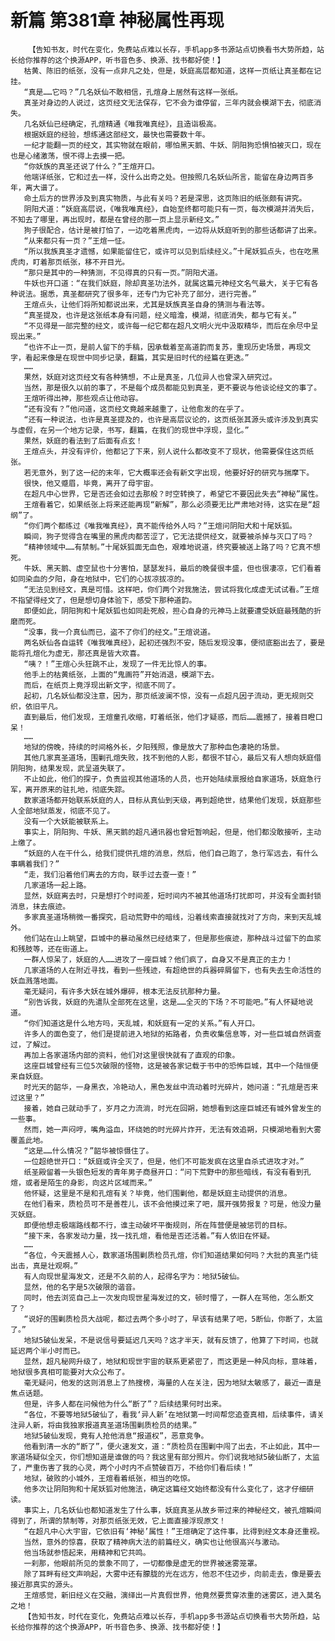 # 新篇 第381章 神秘属性再现
        【告知书友，时代在变化，免费站点难以长存，手机app多书源站点切换看书大势所趋，站长给你推荐的这个换源APP，听书音色多、换源、找书都好使！】
       枯黄、陈旧的纸张，没有一点非凡之处，但是，妖庭高层都知道，这样一页纸让真圣都在记挂。
       “真是……它吗？”几名妖仙不敢相信，孔煊身上居然有这样一张纸。
       真圣对身边的人说过，这页经文无法保存，它不会为谁停留，三年内就会模湖下去，彻底消失。
       几名妖仙已经确定，孔煊精通《唯我唯真经》，且造诣极高。
       根据妖庭的经验，想练通这部经文，最快也需要数十年。
       一纪才能翻一页的经文，其实物就在眼前，哪怕黑天鹅、牛妖、阴阳狗恐惧怕被灭口，现在也是心绪激荡，恨不得上去摸一把。
       “你妖族的真圣还说了什么？”王煊开口。
       他端详纸张，它和过去一样，没什么出奇之处。但按照几名妖仙所言，能留在身边两百多年，离大谱了。
       命土后方的世界涉及到真实物质，与此有关吗？若是深思，这页陈旧的纸张颇有讲究。
       阴阳犬道：“妖庭高层说，《唯我唯真经》，自始至终都可能只有一页，每次模湖并消失后，不知去了哪里，再出现时，都是在曾经的那一页上显示新经文。”
       狗子很配合，估计是被打怕了，一边吃着黑虎肉，一边将从妖庭听到的那些话都讲了出来。
       “从来都只有一页？”王煊一怔。
       “所以我族真圣才遗憾，如果能留住它，或许可以见到后续经义。”十尾妖狐点头，也在吃黑虎肉，盯着那页纸张，移不开目光。
       “那只是其中的一种猜测，不见得真的只有一页。”阴阳犬道。
       牛妖也开口道：“在我们妖庭，除却真圣功法外，就属这篇元神经文名气最大，关于它有各种说法。据悉，真圣都研究了很多年，还专门为它补充了部分，进行完善。”
       王煊点头，让他们将所知都说出来，尤其是妖族真圣自身的猜测与看法等。
       “真圣提及，也许是这张纸本身有问题，经义暗澹，模湖，彻底消失，都与它有关。”
       “不见得是一部完整的经文，或许每一纪它都在超凡文明火光中汲取精华，而后在余尽中呈现出来。”
       “也许不止一页，是前人留下的手稿，因承载着至高道韵而复苏，重现历史场景，再现文字，看起来像是在现世中同步记录，翻篇，其实是旧时代的经篇在更迭。”
       ……
       果然，妖庭对这页经文有各种猜想，不止是真圣，几位异人也曾深入研究过。
       当然，那是很久以前的事了，不是每个成员都能见到真圣，更不要说与他谈论经文的事了。
       王煊听得出神，那些观点让他动容。
       “还有没有？”他问道，这页经文竟越来越重了，让他愈发的在乎了。
       “还有一种说法，也许是真圣提及的，也许是高层议论的，这页纸张其源头或许涉及到真实与虚假，在另一个地方记录，书写，翻篇，在我们的现世中浮现，显化。”
       果然，妖庭的看法到了后面有点玄！
       王煊点头，并没有评价，他都记了下来，别人说什么都改变不了现状，他需要保住这页纸张。
       若无意外，到了这一纪的末年，它大概率还会有新文字出现，他要好好的研究与揣摩下。
       很快，他又蹙眉，毕竟，离开了母宇宙。
       在超凡中心世界，它是否还会如过去那般？时空转换了，希望它不要因此失去“神秘”属性。
       王煊看着它，如果纸张上将来还能再现“新解”，那么必须要无比严肃地对待，这实在是“超纲”了。
       “你们两个都练过《唯我唯真经》，真不能传给外人吗？”王煊问阴阳犬和十尾妖狐。
       瞬间，狗子觉得含在嘴里的黑虎肉都苦涩了，它无法提供经文，就要被杀掉与灭口了吗？
       “精神领域中……有禁制。”十尾妖狐面无血色，艰难地说道，终究要被送上路了吗？它真不想死。
       牛妖、黑天鹅、虚空鼠也十分害怕，瑟瑟发抖，最后的晚餐很丰盛，但也很凄凉，它们看着如同染血的夕阳，身在地狱中，它们的心拔凉拔凉的。
       “无法见到经文，真是可惜。这样吧，你们两个对我施法，尝试将我化成虚无试试看。”王煊不指望得经文了，但是想切身体验下，感受下那种道韵。
       即便如此，阴阳狗和十尾妖狐也如同赴死般，担心自身的元神马上就要遭受妖庭最残酷的折磨而死。
       “没事，我一介真仙而已，盗不了你们的经文。”王煊说道。
       两名妖仙各自运转《唯我唯真经》，起初还强烈不安，随后发现没事，便彻底豁出去了，要是能将孔煊化为虚无，那还真是皆大欢喜。
       “咦？！”王煊心头狂跳不止，发现了一件无比惊人的事。
       他手上的枯黄纸张，上面的“鬼画符”开始消退，模湖下去。
       而后，在纸页上竟浮现出新文字，彻底不同了。
       起初，几名妖仙都没注意，因为，那页纸波澜不惊，没有一点超凡因子流动，更无规则交织，依旧平凡。
       直到最后，他们发现，王煊童孔收缩，盯着纸张，他们才疑惑，而后……震撼了，接着目瞪口呆！
       ……
       地狱的傍晚，持续的时间格外长，夕阳残照，像是放大了那种血色凄艳的场景。
       其他几家真圣道场，围剿孔煊失败，找不到他的人影，都很不甘心，最后又有人想向妖庭借阴阳狗，结果发现，武呈道失联了。
       不止如此，他们的探子，负责监视其他道场的人员，也开始陆续禀报给自家道场，妖庭急行军，离开原来的驻扎地，彻底失踪。
       数家道场都开始联系妖庭的人，目标从真仙到天级，再到超绝世，结果他们发现，妖庭那些人全部地狱蒸发，彻底不见了。
       没有一个大妖能被联系上。
       事实上，阴阳狗、牛妖、黑天鹅的超凡通讯器也曾短暂响起，但是，他们都没敢接听，主动上缴了。
       “妖庭的人在干什么，给我们提供孔煊的消息，然后，他们自己跑了，急行军远去，有什么事瞒着我们？”
       “走，我们沿着他们离去的方向，联手过去查一查！”
       几家道场一起上路。
       显然，妖庭离去时，只是想打个时间差，短时间内不被其他道场打扰即可，并没有全面封锁消息，抹去痕迹。
       多家真圣道场稍微一番探究，启动荒野中的暗线，沿着线索直接就找对了方向，来到天乱城外。
       他们站在山上眺望，巨城中的暴动虽然已经结束了，但是那些痕迹，那种战斗过留下的血浆和残肢等，还在街道上。
       一群人惊呆了，妖庭的人……进攻了一座巨城？他们疯了，自身又不是真正的主力！
       几家道场的人在附近寻找，看到一些残迹，有超绝世的兵器碎屑留下，也有失去生命活性的妖血溅落地面。
       毫无疑问，有许多大妖在城外爆碎，根本无法反抗那种力量。
       “别告诉我，妖庭的先遣队全部死在这里，这是……全灭的下场？不可能吧。”有人怀疑地说道。
       “你们知道这是什么地方吗，天乱城，和妖庭有一定的关系。”有人开口。
       许多人的面色变了，他们是提前进入地狱的拓路者，负责收集信息等，对一些巨城自然调查过，了解过。
       再加上各家道场内部的资料，他们对这里很快就有了直观的印象。
       这座巨城曾经有三位5次破限的怪物，这是被各家记载于书中的恐怖巨城，其中一个陆恒便来自妖庭。
       时光天的韶华，一身黑衣，冷艳动人，黑色发丝中流动着时光碎片，她问道：“孔煊是否来过这里？”
       接着，她自己就动手了，岁月之力流淌，时光在回朔，她想看到这座巨城还有城外曾发生的一些事。
       然而，她一声闷哼，嘴角溢血，环绕她的时光碎片炸开，无法有效追朔，只模湖地看到大雾覆盖此地。
       “这是……什么情况？”韶华被惊慑住了。
       一位超绝世开口：“妖庭或许全灭了，但是，他们不可能发疯在这里自杀式进攻才对。”
       纸圣殿留着一头银色短发的青年男子商昼开口：“问下荒野中的那些暗线，有没有看到孔煊，或者是陌生的身影，向这片区域而来。”
       他怀疑，这里是不是和孔煊有关？毕竟，他们围剿他，都是妖庭主动提供的消息。
       在他们看来，质检员可不是善茬儿，该不会他摸过来了吧，展开强势报复？可是，他没力量灭妖庭。
       即便他想走极端路线都不行，谁主动破坏平衡规则，所在阵营便是被惩罚的目标。
       “接下来，各家发动力量，找一找孔煊，看他是否还活着。”有人依旧在怀疑。
       ……
       “各位，今天震撼人心，数家道场围剿质检员孔煊，你们知道结果如何吗？大批的真圣门徒出击，真是壮观啊。”
       有人向现世星海发文，还是不久前的人，起得名字为：地狱5破仙。
       显然，他的名字是5次破限的谐音。
       同时，他去浏览自己上一次发向现世星海发过的文，顿时懵了，一群人在骂他，怎么断文了？
       “说好的围剿质检员大战呢，都过去两个多小时了，早该有结果了吧，5断仙，你断了，太监了。”
       地狱5破仙发呆，不是说信号要延迟几天吗？这才半天，就有反馈了，他算了下时间，也就延迟两个半小时而已。
       显然，超凡秘网升级了，地狱和现世宇宙的联系更紧密了，而这更是一种风向标，意味着，地狱很多真相可能要对大众公布了。
       毫无疑问，他发的这则消息上了热搜榜，海量的人在关注，因为地狱太敏感了，最近一直是焦点话题。
       但是，许多人都在问候他为什么“断了”？后续结果何时出来。
       “各位，不要等地狱5破仙了，看我‘异人新’在地狱第一时间帮您追查真相，后续事件，请关注异人新，将由我独家报道真圣道场围剿质检员的结果。”
       地狱5破仙发现，竟有人抢他消息“报道权”，恶意竞争。
       他看到清一水的“断了”，便火速发文，道：“质检员在围剿中闯了出去，不止如此，其中一家道场疑似全灭，你们想知道是谁做的吗？我这里有部分照片。你们说我地狱5破仙断了，太监了，严重伤害了我的心灵，两个小时内不点赞破百万，不给你们看后续！”
       地狱，破败的小城外，王煊看着纸张，相当的吃惊。
       他多次让阴阳狗和十尾妖狐对他施法，确定这篇经文始终都没有什么变化了，这才仔细研读。
       事实上，几名妖仙也都知道发生了什么事，妖庭真圣从故乡带过来的神秘经文，被孔煊瞬间得到了，所谓的禁制等，对那页纸张无效，它上面直接浮现原文！
       “在超凡中心大宇宙，它依旧有‘神秘’属性！”王煊确定了这件事，比得到经文本身还重视。
       当然，意外的惊喜，获取了精神病大法的前篇经义，确实也让他很高兴与激动。
       他当场就参悟起来，用精神和它共鸣。
       一刹那，他眼前所见的景象不同了，一切都像是虚无的世界被迷雾笼罩。
       除了耳畔有经文声响起，大雾中还有朦胧的光在远方，他忍不住迈步，向前走去，像是要去接近那真实的源头。
       王煊感觉，新旧经义在交融，演绎出一片真假世界，他竟然要贯穿浓重的迷雾区，进入莫名之地！
       【告知书友，时代在变化，免费站点难以长存，手机app多书源站点切换看书大势所趋，站长给你推荐的这个换源APP，听书音色多、换源、找书都好使！】